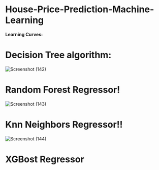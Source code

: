 # House-Price-Prediction-Machine-Learning

**Learning Curves:**
# Decision Tree algorithm:
![Screenshot (142)](https://github.com/Ibrokhim7755/House-Price-Prediction-Machine-Learning/assets/89033710/e1f0c5b2-2ac0-4c12-9a06-6d4af2560144)

# Random Forest Regressor!

![Screenshot (143)](https://github.com/Ibrokhim7755/House-Price-Prediction-Machine-Learning/assets/89033710/773a77b6-05a3-4a81-b62e-6717464bed5c)

# Knn Neighbors Regressor!!

![Screenshot (144)](https://github.com/Ibrokhim7755/House-Price-Prediction-Machine-Learning/assets/89033710/494fa50b-83ea-4d1b-a985-782932b00bd3)

# XGBost Regressor

